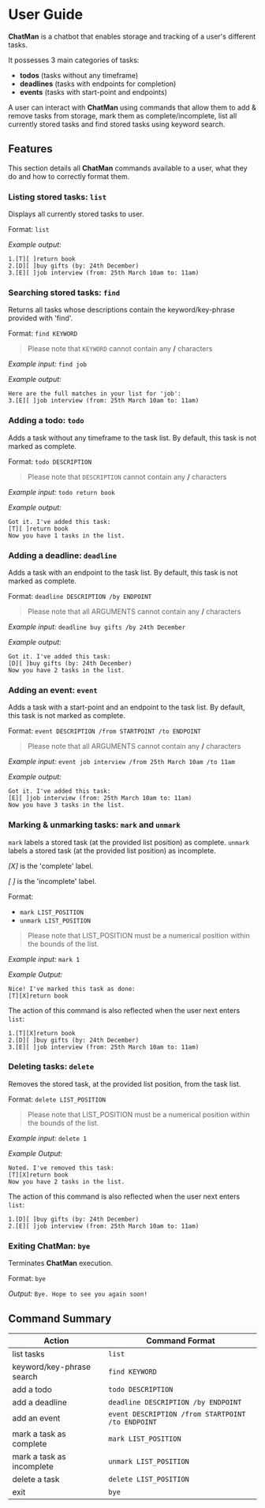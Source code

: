 # User Guide

**ChatMan** is a chatbot that enables storage and tracking of a user's different tasks. 

It possesses 3 main categories of tasks:

- **todos** (tasks without any timeframe)
- **deadlines** (tasks with endpoints for completion)
- **events** (tasks with start-point and endpoints)

A user can interact with **ChatMan** using commands that allow them to add & remove tasks from storage, mark them as 
complete/incomplete, list all currently stored tasks and find stored tasks using keyword search.

## Features 

This section details all **ChatMan** commands available to a user, what they do and how to correctly format them.

### Listing stored tasks: `list`

Displays all currently stored tasks to user.

Format: `list`

*Example output:*
```
1.[T][ ]return book
2.[D][ ]buy gifts (by: 24th December)
3.[E][ ]job interview (from: 25th March 10am to: 11am)
```
### Searching stored tasks: `find`

Returns all tasks whose descriptions contain the keyword/key-phrase provided with 'find'.

Format: `find KEYWORD`

>Please note that `KEYWORD` cannot contain any **/** characters

*Example input:*
`find job`

*Example output:*
```
Here are the full matches in your list for 'job':
3.[E][ ]job interview (from: 25th March 10am to: 11am)
```
### Adding a todo: `todo`
Adds a task without any timeframe to the task list. By default, this task is not marked as complete.

Format: `todo DESCRIPTION`

>Please note that `DESCRIPTION` cannot contain any **/** characters

*Example input:*
`todo return book`

*Example output:*
```
Got it. I've added this task:
[T][ ]return book
Now you have 1 tasks in the list.
```

### Adding a deadline: `deadline`
Adds a task with an endpoint to the task list. By default, this task is not marked as complete.

Format: `deadline DESCRIPTION /by ENDPOINT`

>Please note that all ARGUMENTS cannot contain any **/** characters

*Example input:*
`deadline buy gifts /by 24th December`

*Example output:*
```
Got it. I've added this task:
[D][ ]buy gifts (by: 24th December)
Now you have 2 tasks in the list.
```

### Adding an event: `event`
Adds a task with a start-point and an endpoint to the task list. By default, this task is not marked as complete.

Format: `event DESCRIPTION /from STARTPOINT /to ENDPOINT`

>Please note that all ARGUMENTS cannot contain any **/** characters

*Example input:*
`event job interview /from 25th March 10am /to 11am`

*Example output:*
```
Got it. I've added this task:
[E][ ]job interview (from: 25th March 10am to: 11am)
Now you have 3 tasks in the list.
```
### Marking & unmarking tasks: `mark` and `unmark`

`mark` labels a stored task (at the provided list position) as complete.
`unmark` labels a stored task (at the provided list position) as incomplete.

*[X]* is the 'complete' label.

*[ ]* is the 'incomplete' label.

Format: 
- `mark LIST_POSITION`
- `unmark LIST_POSITION`

>Please note that LIST_POSITION must be a numerical position within the bounds of the list.

*Example input:*
`mark 1`

*Example Output:*
```
Nice! I've marked this task as done:
[T][X]return book
```
The action of this command is also reflected when the user next enters `list`:
```
1.[T][X]return book
2.[D][ ]buy gifts (by: 24th December)
3.[E][ ]job interview (from: 25th March 10am to: 11am)
```

### Deleting tasks: `delete`

Removes the stored task, at the provided list position, from the task list.

Format: `delete LIST_POSITION`

>Please note that LIST_POSITION must be a numerical position within the bounds of the list.

*Example input:*
`delete 1`

*Example Output:*
```
Noted. I've removed this task:
[T][X]return book
Now you have 2 tasks in the list.
```
The action of this command is also reflected when the user next enters `list`:
```
1.[D][ ]buy gifts (by: 24th December)
2.[E][ ]job interview (from: 25th March 10am to: 11am)
```

### Exiting ChatMan: `bye`

Terminates **ChatMan** execution.

Format: `bye`

*Output:*
`Bye. Hope to see you again soon!`

## Command Summary

| Action                    | Command Format                                    |
|---------------------------|---------------------------------------------------|
| list tasks                | `list`                                            |
| keyword/key-phrase search | `find KEYWORD`                                    |
| add a todo                | `todo DESCRIPTION`                                |
| add a deadline            | `deadline DESCRIPTION /by ENDPOINT`               |
| add an event              | `event DESCRIPTION /from STARTPOINT /to ENDPOINT` |
| mark a task as complete   | `mark LIST_POSITION`                              |
| mark a task as incomplete | `unmark LIST_POSITION`                            |
| delete a task             | `delete LIST_POSITION`                            |
| exit                      | `bye`                                             |